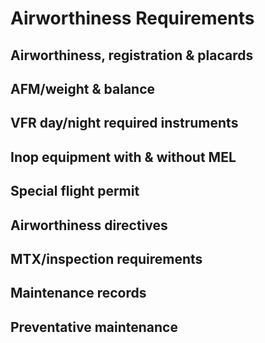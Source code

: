 # Airworthiness Requirements

## Airworthiness, registration & placards

## AFM/weight & balance

## VFR day/night required instruments

## Inop equipment with & without MEL

## Special flight permit

## Airworthiness directives

## MTX/inspection requirements

## Maintenance records

## Preventative maintenance

